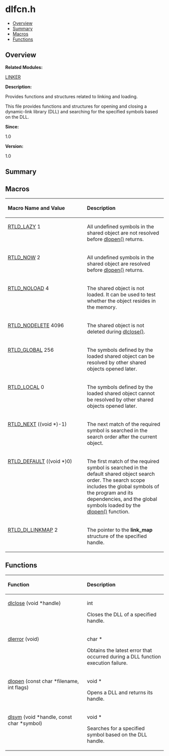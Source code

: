 # dlfcn.h<a name="EN-US_TOPIC_0000001054748005"></a>

-   [Overview](#section399055370165626)
-   [Summary](#section28632875165626)
-   [Macros](#define-members)
-   [Functions](#func-members)

## **Overview**<a name="section399055370165626"></a>

**Related Modules:**

[LINKER](linker.md)

**Description:**

Provides functions and structures related to linking and loading. 

This file provides functions and structures for opening and closing a dynamic-link library \(DLL\) and searching for the specified symbols based on the DLL. 

**Since:**

1.0

**Version:**

1.0

## **Summary**<a name="section28632875165626"></a>

## Macros<a name="define-members"></a>

<a name="table2014076403165626"></a>
<table><thead align="left"><tr id="row1741928055165626"><th class="cellrowborder" valign="top" width="50%" id="mcps1.1.3.1.1"><p id="p1256094048165626"><a name="p1256094048165626"></a><a name="p1256094048165626"></a>Macro Name and Value</p>
</th>
<th class="cellrowborder" valign="top" width="50%" id="mcps1.1.3.1.2"><p id="p1299147427165626"><a name="p1299147427165626"></a><a name="p1299147427165626"></a>Description</p>
</th>
</tr>
</thead>
<tbody><tr id="row1565273481165626"><td class="cellrowborder" valign="top" width="50%" headers="mcps1.1.3.1.1 "><p id="p119009081165626"><a name="p119009081165626"></a><a name="p119009081165626"></a><a href="linker.md#ga5c83709ee3bd7d316f8f47e122f3be20">RTLD_LAZY</a>   1</p>
</td>
<td class="cellrowborder" valign="top" width="50%" headers="mcps1.1.3.1.2 "><p id="p356426335165626"><a name="p356426335165626"></a><a name="p356426335165626"></a>All undefined symbols in the shared object are not resolved before <a href="linker.md#gad559be443b3edb0af8835d6ec2c29a3a">dlopen()</a> returns. </p>
</td>
</tr>
<tr id="row14376398165626"><td class="cellrowborder" valign="top" width="50%" headers="mcps1.1.3.1.1 "><p id="p1666821191165626"><a name="p1666821191165626"></a><a name="p1666821191165626"></a><a href="linker.md#ga98a6517467cf7d1dd27d6c6dce78a6cf">RTLD_NOW</a>   2</p>
</td>
<td class="cellrowborder" valign="top" width="50%" headers="mcps1.1.3.1.2 "><p id="p1939829345165626"><a name="p1939829345165626"></a><a name="p1939829345165626"></a>All undefined symbols in the shared object are resolved before <a href="linker.md#gad559be443b3edb0af8835d6ec2c29a3a">dlopen()</a> returns. </p>
</td>
</tr>
<tr id="row1178917312165626"><td class="cellrowborder" valign="top" width="50%" headers="mcps1.1.3.1.1 "><p id="p1953889060165626"><a name="p1953889060165626"></a><a name="p1953889060165626"></a><a href="linker.md#ga65cc8226321c99d43c9d854b0fb86081">RTLD_NOLOAD</a>   4</p>
</td>
<td class="cellrowborder" valign="top" width="50%" headers="mcps1.1.3.1.2 "><p id="p32367616165626"><a name="p32367616165626"></a><a name="p32367616165626"></a>The shared object is not loaded. It can be used to test whether the object resides in the memory. </p>
</td>
</tr>
<tr id="row838283984165626"><td class="cellrowborder" valign="top" width="50%" headers="mcps1.1.3.1.1 "><p id="p1682286740165626"><a name="p1682286740165626"></a><a name="p1682286740165626"></a><a href="linker.md#ga63b65253a063469ae964534ab38fe635">RTLD_NODELETE</a>   4096</p>
</td>
<td class="cellrowborder" valign="top" width="50%" headers="mcps1.1.3.1.2 "><p id="p1795199727165626"><a name="p1795199727165626"></a><a name="p1795199727165626"></a>The shared object is not deleted during <a href="linker.md#gaf483b6c4400965aa885f9f1a144138a5">dlclose()</a>. </p>
</td>
</tr>
<tr id="row455637116165626"><td class="cellrowborder" valign="top" width="50%" headers="mcps1.1.3.1.1 "><p id="p448534283165626"><a name="p448534283165626"></a><a name="p448534283165626"></a><a href="linker.md#gace65454279c135fe5e6168d456c31263">RTLD_GLOBAL</a>   256</p>
</td>
<td class="cellrowborder" valign="top" width="50%" headers="mcps1.1.3.1.2 "><p id="p728344664165626"><a name="p728344664165626"></a><a name="p728344664165626"></a>The symbols defined by the loaded shared object can be resolved by other shared objects opened later. </p>
</td>
</tr>
<tr id="row847426621165626"><td class="cellrowborder" valign="top" width="50%" headers="mcps1.1.3.1.1 "><p id="p1381727457165626"><a name="p1381727457165626"></a><a name="p1381727457165626"></a><a href="linker.md#ga233010260f7e61c5dab09e2bca10a590">RTLD_LOCAL</a>   0</p>
</td>
<td class="cellrowborder" valign="top" width="50%" headers="mcps1.1.3.1.2 "><p id="p878892808165626"><a name="p878892808165626"></a><a name="p878892808165626"></a>The symbols defined by the loaded shared object cannot be resolved by other shared objects opened later. </p>
</td>
</tr>
<tr id="row2117044909165626"><td class="cellrowborder" valign="top" width="50%" headers="mcps1.1.3.1.1 "><p id="p1009551481165626"><a name="p1009551481165626"></a><a name="p1009551481165626"></a><a href="linker.md#ga51d4212b17b1edeb2fc5a48c7c497267">RTLD_NEXT</a>   ((void *)-1)</p>
</td>
<td class="cellrowborder" valign="top" width="50%" headers="mcps1.1.3.1.2 "><p id="p674940335165626"><a name="p674940335165626"></a><a name="p674940335165626"></a>The next match of the required symbol is searched in the search order after the current object. </p>
</td>
</tr>
<tr id="row2115954099165626"><td class="cellrowborder" valign="top" width="50%" headers="mcps1.1.3.1.1 "><p id="p179042237165626"><a name="p179042237165626"></a><a name="p179042237165626"></a><a href="linker.md#ga58d13c5dcabbb85848fa97b446086247">RTLD_DEFAULT</a>   ((void *)0)</p>
</td>
<td class="cellrowborder" valign="top" width="50%" headers="mcps1.1.3.1.2 "><p id="p521790621165626"><a name="p521790621165626"></a><a name="p521790621165626"></a>The first match of the required symbol is searched in the default shared object search order. The search scope includes the global symbols of the program and its dependencies, and the global symbols loaded by the <a href="linker.md#gad559be443b3edb0af8835d6ec2c29a3a">dlopen()</a> function. </p>
</td>
</tr>
<tr id="row1200223343165626"><td class="cellrowborder" valign="top" width="50%" headers="mcps1.1.3.1.1 "><p id="p1798847018165626"><a name="p1798847018165626"></a><a name="p1798847018165626"></a><a href="linker.md#gafc522c1a0d6100a1af90b59ded39ef91">RTLD_DI_LINKMAP</a>   2</p>
</td>
<td class="cellrowborder" valign="top" width="50%" headers="mcps1.1.3.1.2 "><p id="p1414946656165626"><a name="p1414946656165626"></a><a name="p1414946656165626"></a>The pointer to the <strong id="b169073013165626"><a name="b169073013165626"></a><a name="b169073013165626"></a>link_map</strong> structure of the specified handle. </p>
</td>
</tr>
</tbody>
</table>

## Functions<a name="func-members"></a>

<a name="table708955872165626"></a>
<table><thead align="left"><tr id="row1343063126165626"><th class="cellrowborder" valign="top" width="50%" id="mcps1.1.3.1.1"><p id="p1957380637165626"><a name="p1957380637165626"></a><a name="p1957380637165626"></a>Function</p>
</th>
<th class="cellrowborder" valign="top" width="50%" id="mcps1.1.3.1.2"><p id="p35739922165626"><a name="p35739922165626"></a><a name="p35739922165626"></a>Description</p>
</th>
</tr>
</thead>
<tbody><tr id="row137022735165626"><td class="cellrowborder" valign="top" width="50%" headers="mcps1.1.3.1.1 "><p id="p238477161165626"><a name="p238477161165626"></a><a name="p238477161165626"></a><a href="linker.md#gaf483b6c4400965aa885f9f1a144138a5">dlclose</a> (void *handle)</p>
</td>
<td class="cellrowborder" valign="top" width="50%" headers="mcps1.1.3.1.2 "><p id="p717387381165626"><a name="p717387381165626"></a><a name="p717387381165626"></a>int </p>
<p id="p1668023881165626"><a name="p1668023881165626"></a><a name="p1668023881165626"></a>Closes the DLL of a specified handle. </p>
</td>
</tr>
<tr id="row756568812165626"><td class="cellrowborder" valign="top" width="50%" headers="mcps1.1.3.1.1 "><p id="p398293225165626"><a name="p398293225165626"></a><a name="p398293225165626"></a><a href="linker.md#ga541c343ae5cdf90926014c65972c86cc">dlerror</a> (void)</p>
</td>
<td class="cellrowborder" valign="top" width="50%" headers="mcps1.1.3.1.2 "><p id="p39486976165626"><a name="p39486976165626"></a><a name="p39486976165626"></a>char * </p>
<p id="p938010783165626"><a name="p938010783165626"></a><a name="p938010783165626"></a>Obtains the latest error that occurred during a DLL function execution failure. </p>
</td>
</tr>
<tr id="row1929165508165626"><td class="cellrowborder" valign="top" width="50%" headers="mcps1.1.3.1.1 "><p id="p2034150551165626"><a name="p2034150551165626"></a><a name="p2034150551165626"></a><a href="linker.md#gad559be443b3edb0af8835d6ec2c29a3a">dlopen</a> (const char *filename, int flags)</p>
</td>
<td class="cellrowborder" valign="top" width="50%" headers="mcps1.1.3.1.2 "><p id="p1963594258165626"><a name="p1963594258165626"></a><a name="p1963594258165626"></a>void * </p>
<p id="p2062514650165626"><a name="p2062514650165626"></a><a name="p2062514650165626"></a>Opens a DLL and returns its handle. </p>
</td>
</tr>
<tr id="row1010766499165626"><td class="cellrowborder" valign="top" width="50%" headers="mcps1.1.3.1.1 "><p id="p1945520440165626"><a name="p1945520440165626"></a><a name="p1945520440165626"></a><a href="linker.md#ga84cb8784df910bfcc3002dc5e9e2f406">dlsym</a> (void *handle, const char *symbol)</p>
</td>
<td class="cellrowborder" valign="top" width="50%" headers="mcps1.1.3.1.2 "><p id="p2044336834165626"><a name="p2044336834165626"></a><a name="p2044336834165626"></a>void * </p>
<p id="p1849892031165626"><a name="p1849892031165626"></a><a name="p1849892031165626"></a>Searches for a specified symbol based on the DLL handle. </p>
</td>
</tr>
</tbody>
</table>

